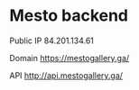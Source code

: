 # Mesto backend

Public IP 84.201.134.61

Domain https://mestogallery.ga/

API http://api.mestogallery.ga/

